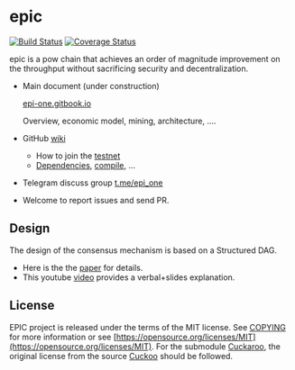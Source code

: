 # epic

[![Build Status](https://travis-ci.com/EPI-ONE/epic.svg?token=xx2m4HADP8ipz4gYg3xd&branch=master)](https://travis-ci.com/EPI-ONE/epic)
[![Coverage Status](https://coveralls.io/repos/github/EPI-ONE/epic/badge.svg?branch=master&t=OvdAhL)](https://coveralls.io/github/EPI-ONE/epic?branch=master)

epic is a pow chain that achieves an order of magnitude improvement on the throughput without sacrificing  security and decentralization. 

-   Main document (under construction)

    [epi-one.gitbook.io](https://epi-one.gitbook.io/epic/)
    
    Overview, economic model, mining, architecture, ....

-   GitHub [wiki](https://github.com/EPI-ONE/epic/wiki)
    -   How to join the [testnet](https://github.com/EPI-ONE/epic/wiki/Testnet)
    -   [Dependencies](https://github.com/EPI-ONE/epic/wiki/Installation-of-dependencies), [compile](https://github.com/EPI-ONE/epic/wiki/Compile-and-run), ...
-   Telegram discuss group [t.me/epi_one](https://t.me/epi_one)
-   Welcome to report issues and send PR.

## Design

The design of the consensus mechanism is based on a Structured DAG. 

-   Here is the the [paper](https://arxiv.org/abs/1901.02755) for details.
-   This youtube [video](https://youtu.be/UEeYkIvl6dA) provides a verbal+slides explanation. 

## License

EPIC project is released under the terms of the MIT license. See [COPYING](COPYING) for more
information or see [https://opensource.org/licenses/MIT](https://opensource.org/licenses/MIT). For the submodule [Cuckaroo](src/cuckaroo), the original license from the source [Cuckoo](https://github.com/tromp/cuckoo/blob/master/LICENSE.txt) should be followed.
